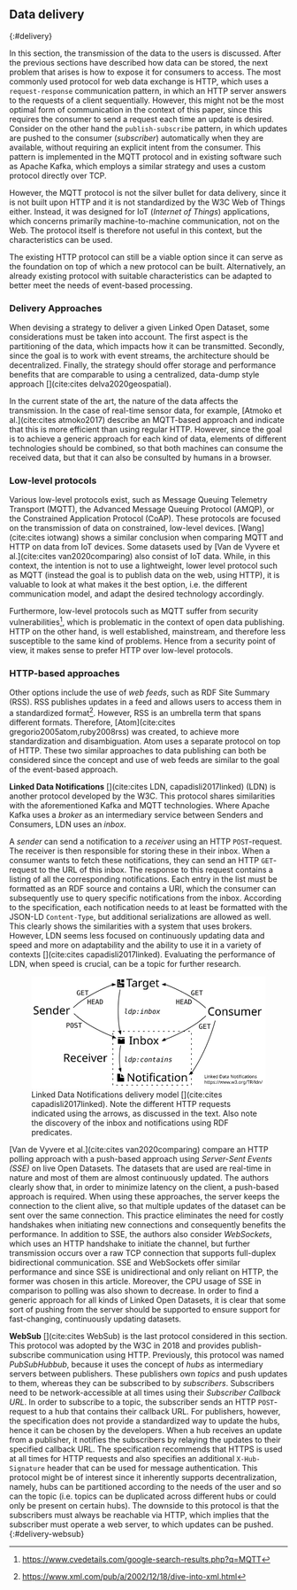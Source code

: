## Data delivery
{:#delivery}

In this section, the transmission of the data to the users is discussed. After the previous sections have described how data can be stored, the next problem that arises is how to expose it for consumers to access. The most commonly used protocol for web data exchange is HTTP, which uses a `request-response` communication pattern, in which an HTTP server answers to the requests of a client sequentially. However, this might not be the most optimal form of communication in the context of this paper, since this requires the consumer to send a request each time an update is desired. Consider on the other hand the `publish-subscribe` pattern, in which updates are pushed to the consumer (*subscriber*) automatically when they are available, without requiring an explicit intent from the consumer. This pattern is implemented in the MQTT protocol and in existing software such as Apache Kafka, which employs a similar strategy and uses a custom protocol directly over TCP.

However, the MQTT protocol is not the silver bullet for data delivery, since it is not built upon HTTP and it is not standardized by the W3C Web of Things either. Instead, it was designed for IoT (*Internet of Things*) applications, which concerns primarily machine-to-machine communication, not on the Web. The protocol itself is therefore not useful in this context, but the characteristics can be used.

The existing HTTP protocol can still be a viable option since it can serve as the foundation on top of which a new protocol can be built. Alternatively, an already existing protocol with suitable characteristics can be adapted to better meet the needs of event-based processing.

### Delivery Approaches

When devising a strategy to deliver a given Linked Open Dataset, some considerations must be taken into account. The first aspect is the partitioning of the data, which impacts how it can be transmitted. Secondly, since the goal is to work with event streams, the architecture should be decentralized. Finally, the strategy should offer storage and performance benefits that are comparable to using a centralized, data-dump style approach [](cite:cites delva2020geospatial).

In the current state of the art, the nature of the data affects the transmission. In the case of real-time sensor data, for example, [Atmoko et al.](cite:cites atmoko2017) describe an MQTT-based approach and indicate that this is more efficient than using regular HTTP. However, since the goal is to achieve a generic approach for each kind of data, elements of different technologies should be combined, so that both machines can consume the received data, but that it can also be consulted by humans in a browser.

### Low-level protocols

Various low-level protocols exist, such as Message Queuing Telemetry Transport (MQTT), the Advanced Message Queuing Protocol (AMQP), or the Constrained Application Protocol (CoAP). These protocols are focused on the transmission of data on constrained, low-level devices. [Wang](cite:cites iotwang) shows a similar conclusion when comparing MQTT and HTTP on data from IoT devices. Some datasets used by [Van de Vyvere et al.](cite:cites van2020comparing) also consist of IoT data. While, in this context, the intention is not to use a lightweight, lower level protocol such as MQTT (instead the goal is to publish data on the web, using HTTP), it is valuable to look at what makes it the best option, i.e. the different communication model, and adapt the desired technology accordingly.

Furthermore, low-level protocols such as MQTT suffer from security vulnerabilities[^cve], which is problematic in the context of open data publishing. HTTP on the other hand, is well established, mainstream, and therefore less susceptible to the same kind of problems. Hence from a security point of view, it makes sense to prefer HTTP over low-level protocols.

[^cve]: https://www.cvedetails.com/google-search-results.php?q=MQTT

### HTTP-based approaches
Other options include the use of *web feeds*, such as RDF Site Summary (RSS). RSS publishes updates in a feed and allows users to access them in a standardized format[^rssspec]. However, RSS is an umbrella term that spans different formats. Therefore, [Atom](cite:cites gregorio2005atom,ruby2008rss) was created, to achieve more standardization and disambiguation. Atom uses a separate protocol on top of HTTP. These two similar approaches to data publishing can both be considered since the concept and use of web feeds are similar to the goal of the event-based approach.

[^rssspec]: https://www.xml.com/pub/a/2002/12/18/dive-into-xml.html

**Linked Data Notifications** [](cite:cites LDN, capadisli2017linked) (LDN) is another protocol developed by the W3C. This protocol shares similarities with the aforementioned Kafka and MQTT technologies. Where Apache Kafka uses a *broker* as an intermediary service between Senders and Consumers, LDN uses an *inbox*. 

A *sender* can send a notification to a *receiver* using an HTTP ``POST``-request. The receiver is then responsible for storing these in their inbox. When a consumer wants to fetch these notifications, they can send an HTTP ``GET``-request to the URL of this inbox. The response to this request contains a listing of all the corresponding notifications. Each entry in the list must be formatted as an RDF source and contains a URI, which the consumer can subsequently use to query specific notifications from the inbox. According to the specification, each notification needs to at least be formatted with the JSON-LD [](#formatting-json-ld) `Content-Type`, but additional serializations are allowed as well. This clearly shows the similarities with a system that uses brokers. However, LDN seems less focused on continuously updating data and speed and more on adaptability and the ability to use it in a variety of contexts [](cite:cites capadisli2017linked). Evaluating the performance of LDN, when speed is crucial, can be a topic for further research.

<figure id="LDN">
<img src="images/LDN.svg" alt="[LDN model]">
<figcaption markdown="block">
Linked Data Notifications delivery model [](cite:cites capadisli2017linked). Note the different HTTP requests indicated using the arrows, as discussed in the text. Also note the discovery of the inbox and notifications using RDF predicates.
</figcaption>
</figure>

[Van de Vyvere et al.](cite:cites van2020comparing) compare an HTTP polling approach with a push-based approach using *Server-Sent Events (SSE)* on live Open Datasets. The datasets that are used are real-time in nature and most of them are almost continuously updated. The authors clearly show that, in order to minimize latency on the client, a push-based approach is required. When using these approaches, the server keeps the connection to the client alive, so that multiple updates of the dataset can be sent over the same connection. This practice eliminates the need for costly handshakes when initiating new connections and consequently benefits the performance. In addition to SSE, the authors also consider *WebSockets*, which uses an HTTP handshake to initiate the channel, but further transmission occurs over a raw TCP connection that supports full-duplex bidirectional communication. SSE and WebSockets offer similar performance and since SSE is unidirectional and only reliant on HTTP, the former was chosen in this article. Moreover, the CPU usage of SSE in comparison to polling was also shown to decrease. In order to find a generic approach for all kinds of Linked Open Datasets, it is clear that some sort of pushing from the server should be supported to ensure support for fast-changing, continuously updating datasets.

**WebSub** [](cite:cites WebSub) is the last protocol considered in this section. This protocol was adopted by the W3C in 2018 and provides publish-subscribe communication using HTTP. Previously, this protocol was named *PubSubHubbub*, because it uses the concept of *hubs* as intermediary servers between publishers. These publishers own *topics* and push updates to them, whereas they can be subscribed to by *subscribers*. Subscribers need to be network-accessible at all times using their *Subscriber Callback URL*. In order to subscribe to a topic, the subscriber sends an HTTP `POST`-request to a hub that contains their callback URL. For publishers, however, the specification does not provide a standardized way to update the hubs, hence it can be chosen by the developers. When a hub receives an update from a publisher, it notifies the subscribers by relaying the updates to their specified callback URL. The specification recommends that HTTPS is used at all times for HTTP requests and also specifies an additional ``X-Hub-Signature`` header that can be used for message authentication. This protocol might be of interest since it inherently supports decentralization, namely, hubs can be partitioned according to the needs of the user and so can the topic (i.e. topics can be duplicated across different hubs or could only be present on certain hubs). The downside to this protocol is that the subscribers must always be reachable via HTTP, which implies that the subscriber must operate a web server, to which updates can be pushed.
{:#delivery-websub}
